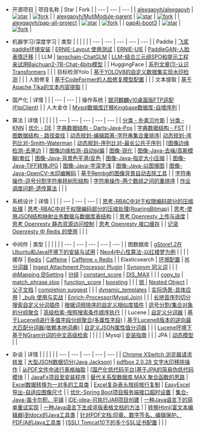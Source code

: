 - 开源项目
    | 项目名称 | Star | Fork | 
    | --- | --- | --- |
    | [alexgaoyh/alexgaoyh](https://gitee.com/alexgaoyh/alexgaoyh) | [![star](https://gitee.com/alexgaoyh/alexgaoyh/badge/star.svg?theme=dark)](https://gitee.com/alexgaoyh/alexgaoyh/stargazers) |  [![fork](https://gitee.com/alexgaoyh/alexgaoyh/badge/fork.svg?theme=dark)](https://gitee.com/alexgaoyh/alexgaoyh/members)  |
    | [alexgaoyh/MutiModule-parent](https://gitee.com/alexgaoyh/MutiModule-parent) | [![star](https://gitee.com/alexgaoyh/MutiModule-parent/badge/star.svg?theme=dark)](https://gitee.com/alexgaoyh/MutiModule-parent/stargazers) | [![fork](https://gitee.com/alexgaoyh/MutiModule-parent/badge/fork.svg?theme=dark)](https://gitee.com/alexgaoyh/MutiModule-parent/members) | 
    | [alexgaoyh/pap-all-project](https://gitee.com/alexgaoyh/pap-all-project) |  [![star](https://gitee.com/alexgaoyh/pap-all-project/badge/star.svg?theme=dark)](https://gitee.com/alexgaoyh/pap-all-project/stargazers) | [![fork](https://gitee.com/alexgaoyh/pap-all-project/badge/fork.svg?theme=dark)](https://gitee.com/alexgaoyh/pap-all-project/members) |
    | [pap4j-boot3](md/pap4j_boot3/introduce.md) | [![star](https://gitee.com/alexgaoyh/pap4j-boot3/badge/star.svg?theme=dark)](https://gitee.com/alexgaoyh/pap4j-boot3/stargazers) | [![fork](https://gitee.com/alexgaoyh/pap4j-boot3/badge/fork.svg?theme=dark)](https://gitee.com/alexgaoyh/pap4j-boot3/members) |

- 机器学习/深度学习
    | 类型 |  |  |  |  |
    | --- | --- | --- | --- | --- |
    | Paddle | [飞浆paddle环境安装](md/other/paddle/paddle-install.md) | [ERNIE-Layout 使用测试](md/other/paddle/paddle-ERNIE-Layout.md) | [ERNIE-UIE](md/other/paddle/paddle-uie.md) | [PaddleGAN-人脸表情迁移](md/other/paddle/PaddleGAN-motion_driving.md) |
    | LLM | [langchain-ChatGLM](md/other/nlp/langchain-ChatGLM.md) | [LLM-结合三元组SPO和提示工程来试用Baichuan2-7B-Chat-4bits模型](md/llm/baichuan/Using-Baichuan2-7B-Chat-4bits.md) |
    | HuggingFace | [系列文章(1)-认识Transformers](md/huggingface/install-check.md) |  |
    | 目标检测Yolo | [基于YOLOV8的自定义数据集实现水印检测](md/yolo/yolov8-object-etection-customer-data.md) |  |
    | 人脸修复 | [基于CodeFormer的人脸修复模型配置](md/CodeFormer/CodeFormer-install.md) |  |
    | 文本提取 | [基于Apache Tika的文本内容提取](md/tika/tika.md) |  |
- 国产化
    | 详情 |  | 
    | --- | --- | 
    | 操作系统 | [银河麒麟v10桌面版FTP适配(FtpClient)](md/localization/kylin/kylin-ftp.md) |
    | 人大金仓 | [Mysql数据库迁移Kingbase数据库-自增序列](md/database/kingbase/mysql2kingbase.md) |
- 算法
    | 详情 |  |  |  |  |
    | --- | --- | --- | --- | --- |
    | [分类 - 朴素贝叶斯](md/algorithm/algorithm-naivebayes.md) | [分类 - KNN](md/algorithm/algorithm-knn.md) | [优化 - DE](md/algorithm/algorithm-de.md) | [字典数据结构 - Darts-Java-Pos](md/algorithm/algorithm-darts-java-pos.md) | [字典数据结构 - FST](md/algorithm/algorithm-fst.md) | 
    | [图数据结构 - 路径查找](md/algorithm/algorithm-graph-path-search.md) | [动态规划-编辑距离-字符串集合重排序](md/algorithm/algorithm-two-str-list-reorder.md)| [动态规划-序列比对-Smith-Waterman](md/algorithm/algorithm-Smith-Waterman.md) | [动态规划-序列比对-最长公共子序列](md/algorithm/algorithm-LCS.md) | [[图像边缘检测-去黑边](md/algorithm/image/remove-black-border.md) |
    | [图像边缘检测-自动纠偏](md/algorithm/image/auto-correction.md) | [图像-锐化](md/algorithm/image/sharpening-prewitt-overlay.md) | [图像-Java-去噪/高斯模糊/套红](md/algorithm/image/image-denoise-gaussianBlur-red.md) | [图像-Java-背景色平滑/反色](md/algorithm/image/image-backgroundSmooth-invert.md) | [图像-Java-指定大小压缩](md/algorithm/image/image-compress-to-target-size.md) |
    | [图像-Java-TIFF转换JPG](md/algorithm/image/image-tif-convert-jpg.md) | [图像-Java-字深字浅](md/algorithm/image/image-fontweight-deep-shallow.md) | [图像-Java-以图搜图](md/algorithm/image/image-search-by-image.md) | [图像-Java-OpenCV-水印编解码](md/algorithm/image/image-opencv-dct-watermark.md) | [基于Rembg的图像背景自动去除工具](md/algorithm/image/image-remove-background-rembg.md) |
    | [字符串操作-逗号分割字符串转树形结构](md/algorithm/algorithm-string-list-to-tree.md) | [字符串操作-两个数组之间的重排序](md/algorithm/algorithm-array-resort-by-other.md) | [作业调度问题-遗传算法](md/algorithm/genetic-algorithm-job-scheduling.md) | | |
- 系统设计
    | 详情 |  |  |
    | --- | --- | --- | 
    | [思考-RBAC中对于权限编码部分的压缩处理](md/design/permission/rethink-rbac-permission-code.md) | [思考-RBAC中对于权限编码部分的压缩处理(RoaringBitmap)](md/design/permission/rethink-rbac-permission-code-RoaringBitmap.md) | [思考-使用JSON结构映射业务数据与数据库表结构](md/design/crud/rethink-crud-using-json.md) |
    | [思考 Openresty 上传与进度](md/design/upload/upload-with-openresty.md) | [思考 Openresty 静态资源访问控制](md/design/openresty/static-file-access-check.md) | [思考 Openresty 接口缓存](md/design/openresty/api-cache-in-openresty.md) |
    | [记录 Openresty 中 Redis 的使用](md/design/openresty/redis-in-openresty.md) |  |  |
- 中间件
  | 类型 |  |  |  |  |
  | --- | --- | --- | --- | --- |
  | 图数据库 | [gStore1.2在Ubuntu和Java环境下的安装与试用](md/database/gStore/gStore-install-simple-using.md) | [Neo4j中心性算法-以红楼梦为例](md/database/neo4j/neo4j-centrality-algorithms.md) |  |  |
  | 缓存 | [Redis](md/cache/cache-redis.md) | [Caffeine](md/cache/cache-caffeine.md) | [Caffeine + Redis](md/cache/cache-caffeine-redis.md) |
  | Elasticsearch | [环境配置](md/elasticsearch/env.md) | [IK 分词器](md/elasticsearch/ik.md) | [Ingest Attachment Processor Plugin](md/elasticsearch/ingest-attachment.md) | [Synonym 同义词](md/elasticsearch/synonym.md) |
  |  | [@Mapping @Setting](md/elasticsearch/@Mapping_@Setting.md) | [分组](md/elasticsearch/group.md) | [constant_score](md/elasticsearch/constant_score.md) | [DIS_MAX](md/elasticsearch/dis_max.md) |
  |  | [copy_to](md/elasticsearch/copy_to.md) | [match_phrase.slop](md/elasticsearch/match_phrase.slop.md) | [function_score](md/elasticsearch/function_score.md) | [boosting](md/elasticsearch/boosting.md) |
  |  | [锁 ](md/elasticsearch/lock.md) | [Nested Object](md/elasticsearch/nested.md) | [父子文档](md/elasticsearch/parent_child.md) | [completion suggest](md/elasticsearch/completion_suggest.md) |
  |  | [dynamic_templates](md/elasticsearch/dynamic_templates.md) | [实际场景-具体应用](md/elasticsearch/using_case.md) | [_bulk 使用与实战](md/elasticsearch/bulk.md) | [Enrich-Processor(Mysql.Join)](md/elasticsearch/Enrich-Processor.md) |
  |  | [长拼音序列切分搜索自定义分词插件](md/elasticsearch/pinyin-cutting.md) | [根据词频排序的自定义相似度插件](md/elasticsearch/similarity-tf.md) | [逗号分割/集合对象的分组聚合](md/elasticsearch/group-comma-nested.md) | [高级检索-按照搜索条件顺序执行](md/elasticsearch/high-query-by-condition-order.md) |
  | Lucene | [自定义分词器](md/lucene/combined-analyzer.md) | [基于Lucene8进行多值字段分组聚合(多属性字段)](md/lucene/multi-value-field-group-aggregation.md) | [基于Lucene8版本的逆向最大匹配分词器(依赖本地词典)](md/lucene/backward-maximum-matching-analyzer.md) | [自定义JSON属性值分词器](md/lucene/json-analyzer.md) |
  |  | [Lucene环境下基于NGram分词的中文高级检索](md/lucene/HighSearch-In-NGgram-Lucene.md) |  |  |  |
  | Mysql | [安装指南](md/database/mysql/install.md) |  |
  | JPA | [动态模型](md/jpa/Hibernate-dynamic-model.md) |  |
- 杂谈
  | 详情 |  |  |  |  |
  | --- | --- | --- | --- | --- |
  | [Chrome XSwitch 浏览器请求转发](md/other/chrome-XSwitch-plugin.md) | [大型JSON数据切分(Java Jackson)](md/other/big-json-split-in-limited-memory.md) | [pdfbox 2.0.28 文字水印移除操作](md/other/pdfbox/remove-text-watermark-pdfbox.md) | [从PDF文件中进行表格抽取](md/other/pdfbox/extracte-table-from-file.md) | [[国产化低代码平台]基于JPA的简易伪低代码模块](md/other/pap4j-jpa-lowcode.md) |
  | [JavaFx项目至安装程序](md/other/sb-project-to-install-program.md) | [替代关系型数据库 MAX 聚合函数的思路](md/database/select-max-function-optimize.md) | [Excel数据转换为一对多的工具类](md/other/excel/extract-excel-to-multi-object.md) | [Excel复杂表头按组按行复制](md/other/excel/excel-copy-template-group.md) | [EasyExcel导出-自适应图像尺寸](md/other/excel/excel-export-resize-image.md) |
  | [优化-Spring Boot项目服务端接口超时设置](md/other/sb-api-timeout-setting.md) | [集合-Java-笛卡尔积、平铺](md/other/collection/collection-descartes-flat.md) | [IDE-idea-可执行JAR项目创建](md/other/idea-exec-jar-no-maven.md) | [一种Java语言下的简单重试实现](md/other/simple-retry-impl-in-java.md) | [一种Java语言下生成竖版表格文档的方法](md/other/doc/gene-doc-in-direction-tableCell.md) |
  | [转换Html(富文本编辑器)到docx的Java工具类](md/other/doc/convert-html2docx-using-poi.md) | [针对PDF文档:印章、数字签名、编辑保护、PDF/A的Java工具类](md/other/pdfbox/stamp-sign-protect-pdfa-method.md) | [[SSL] Tomcat10下的多个SSL证书配置](md/other/ssl/tomcat/tomcat-multi-ssl-config.md) |  |  |
